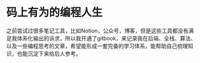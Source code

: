 # 码上有为的编程人生

之前尝试过很多笔记工具，比如Notion，公众号，博客，但是这些工具都没有满足我体系化输出的诉求，所以我开通了gitbook，来记录我在后端、全栈、算法、以及一些编程思考的文章，希望能形成一套完备的学习体系，能帮助自己梳理知识，也能沉淀下来给后人参考。

